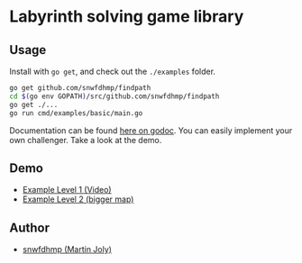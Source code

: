 # Labyrinth solving game library

## Usage

Install with `go get`, and check out the `./examples` folder.

```sh
go get github.com/snwfdhmp/findpath
cd $(go env GOPATH)/src/github.com/snwfdhmp/findpath
go get ./...
go run cmd/examples/basic/main.go
```

Documentation can be found [here on godoc](https://godoc.org/github.com/snwfdhmp/findpath). You can easily implement your own challenger. Take a look at the demo.

## Demo

- [Example Level 1 (Video)](https://www.useloom.com/share/281ca6a6079d41cf87769be7209d1b01)
- [Example Level 2 (bigger map)](https://www.useloom.com/share/fc9eba71789044c2a253756a1ff4bb1f)

## Author

- [snwfdhmp (Martin Joly)](https://github.com/snwfdhmp)
